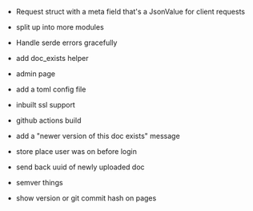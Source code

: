 - Request struct with a meta field that's a JsonValue for client requests
- split up into more modules
- Handle serde errors gracefully
- add doc_exists helper

- admin page
- add a toml config file
- inbuilt ssl support
- github actions build
- add a "newer version of this doc exists" message
- store place user was on before login
- send back uuid of newly uploaded doc
- semver things
- show version or git commit hash on pages
